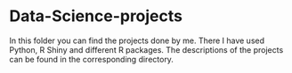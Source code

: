 # Data-Science-projects

In this folder you can find the projects done by me. There I have used Python, R Shiny and different R packages. The descriptions of the projects can be found in the corresponding directory.
